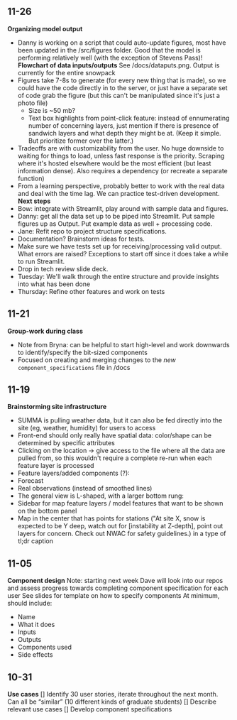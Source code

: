 ## 11-26
**Organizing model output**
- Danny is working on a script that could auto-update figures, most have been updated in the /src/figures folder. Good that the model is performing relatively well (with the exception of Stevens Pass)!
**Flowchart of data inputs/outputs**
See /docs/dataputs.png. Output is currently for the entire snowpack
- Figures take 7-8s to generate (for every new thing that is made), so we could have the code directly in to the server, or just have a separate set of code grab the figure (but this can't be manipulated since it's just a photo file)
  - Size is ~50 mb?
  - Text box highlights from point-click feature: instead of ennumerating number of concerning layers, just mention if there is presence of sandwich layers and what depth they might be at. (Keep it simple. But prioritize former over the latter.)
- Tradeoffs are with customizability from the user. No huge downside to waiting for things to load, unless fast response is the priority. Scraping where it's hosted elsewhere would be the most efficient (but least information dense). Also requires a dependency (or recreate a separate function)
- From a learning perspective, probably better to work with the real data and deal with the time lag. We can practice test-driven development.
**Next steps**
- Bow: integrate with Streamlit, play around with sample data and figures.
- Danny: get all the data set up to be piped into Streamlit. Put sample figures up as Output. Put example data as well + processing code. 
- Jane: Refit repo to project structure specifications.
-   Documentation? Brainstorm ideas for tests.
-   Make sure we have tests set up for receiving/processing valid output. What errors are raised? Exceptions to start off since it does take a while to run Streamlit.
-   Drop in tech review slide deck.
- Tuesday: We'll walk through the entire structure and provide insights into what has been done
- Thursday: Refine other features and work on tests

## 11-21
**Group-work during class**
- Note from Bryna: can be helpful to start high-level and work downwards to identify/specify the bit-sized components
- Focused on creating and merging changes to the *new* `component_specifications` file in /docs

## 11-19
**Brainstorming site infrastructure**
- SUMMA is pulling weather data, but it can also be fed directly into the site (eg, weather, humidity) for users to access
- Front-end should only really have spatial data: color/shape can be determined by specific attributes
- Clicking on the location -> give access to the file where all the data are pulled from, so this wouldn't require a complete re-run when each feature layer is processed
- Feature layers/added components (?):
-   Forecast
-   Real observations (instead of smoothed lines)
- The general view is L-shaped, with a larger bottom rung:
-   Sidebar for map feature layers / model features that want to be shown on the bottom panel
-   Map in the center that has points for stations ("At site X, snow is expected to be Y deep, watch out for [instability at Z-depth], point out layers for concern. Check out NWAC for safety guidelines.) in a type of tl;dr caption

## 11-05 
**Component design**
Note: starting next week Dave will look into our repos and assess progress towards completing component specification for each user
See slides for template on how to specify components
At minimum, should include: 
- Name
- What it does
- Inputs
- Outputs
- Components used
- Side effects

## 10-31 
**Use cases**
[] Identify 30 user stories, iterate throughout the next month. Can all be “similar” (10 different kinds of graduate students)
[] Describe relevant use cases
[] Develop component specifications

